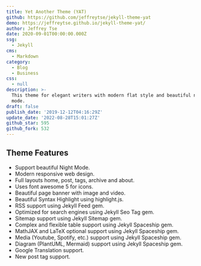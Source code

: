 ```yaml
---
title: Yet Another Theme (YAT)
github: https://github.com/jeffreytse/jekyll-theme-yat
demo: https://jeffreytse.github.io/jekyll-theme-yat/
author: Jeffrey Tse
date: 2020-09-01T00:00:00.000Z
ssg:
  - Jekyll
cms:
  - Markdown
category:
  - Blog
  - Business
css:
  - null
description: >-
  This theme for elegant writers with modern flat style and beautiful night/dark
  mode.
draft: false
publish_date: '2019-12-12T04:16:29Z'
update_date: '2022-08-28T15:01:27Z'
github_star: 595
github_fork: 532
---
```


## Theme Features

- Support beautiful Night Mode.
- Modern responsive web design.
- Full layouts home, post, tags, archive and about.
- Uses font awesome 5 for icons.
- Beautiful page banner with image and video.
- Beautiful Syntax Highlight using highlight.js.
- RSS support using Jekyll Feed gem.
- Optimized for search engines using Jekyll Seo Tag gem.
- Sitemap support using Jekyll Sitemap gem.
- Complex and flexible table support using Jekyll Spaceship gem.
- MathJAX and LaTeX optional support using Jekyll Spaceship gem.
- Media (Youtube, Spotify, etc.) support using Jekyll Spaceship gem.
- Diagram (PlantUML, Mermaid) support using Jekyll Spaceship gem.
- Google Translation support.
- New post tag support.

